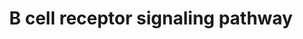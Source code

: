---
annotations:
- id: PW:0000822
  parent: signaling pathway
  type: Pathway Ontology
  value: B cell receptor signaling pathway
authors:
- A.Pandey
- MaintBot
- AlexanderPico
- Christine Chichester
- Mkutmon
- L Dupuis
- Eweitz
description: 'The B cell receptor includes membrane and heavy chain molecules bound
  to a light chain and an Ig alpha (CD79A)/Ig beta (CD79B) heterodimer. Activation
  of the B cell receptor involves phosphorylation of the cytoplasmic immunoreceptor
  tyrosine-based activation motifs (ITAMs) present in Ig alpha and beta. This leads
  to activation of several non-receptor tyrosine kinases including those of the Src,
  Tec and Syk family of kinases. Downstream messengers include DAG, IP3, MAPK/ERK
  and JNK signaling modules.   Source: NetPath http://www.netpath.org/pathways?path_id=NetPath_12'
last-edited: 2021-05-23
organisms:
- Mus musculus
redirect_from:
- /index.php/Pathway:WP274
- /instance/WP274
revision: null
schema-jsonld:
- '@context': https://schema.org/
  '@id': https://wikipathways.github.io/pathways/WP274.html
  '@type': Dataset
  creator:
    '@type': Organization
    name: WikiPathways
  description: 'The B cell receptor includes membrane and heavy chain molecules bound
    to a light chain and an Ig alpha (CD79A)/Ig beta (CD79B) heterodimer. Activation
    of the B cell receptor involves phosphorylation of the cytoplasmic immunoreceptor
    tyrosine-based activation motifs (ITAMs) present in Ig alpha and beta. This leads
    to activation of several non-receptor tyrosine kinases including those of the
    Src, Tec and Syk family of kinases. Downstream messengers include DAG, IP3, MAPK/ERK
    and JNK signaling modules.   Source: NetPath http://www.netpath.org/pathways?path_id=NetPath_12'
  keywords:
  - Actr2
  - Actr3
  - Akt1
  - Arpc1b
  - Arpc2
  - Arpc3
  - Arpc4
  - Arpc5
  - Atf2
  - Atp2b4
  - Bank1
  - Bax
  - Bcar1
  - Bcl10
  - Bcl2
  - Bcl2l11
  - Bcl6
  - Blk
  - Blnk
  - Braf
  - Btk
  - Card11
  - Casp7
  - Casp9
  - Cbl
  - Cblb
  - Ccna2
  - Ccnd2
  - Ccnd3
  - Ccne1
  - Cd19
  - Cd22
  - Cd5
  - Cd72
  - Cd79a
  - Cd79b
  - Cd81
  - Cdk2
  - Cdk4
  - Cdk6
  - Cdk7
  - Chst15
  - Chuk
  - Cmtm3
  - Cr2
  - Creb1
  - Crk
  - Crkl
  - Csk
  - Ctnnb1
  - Dapp1
  - Dok1
  - Dok3
  - Dusp4
  - Dusp6
  - Elk1
  - Fcgr2b
  - Foxo1
  - Fyn
  - Gab1
  - Gab2
  - Gene Symbol
  - Gm10108
  - Grb2
  - Gsk3a
  - Gsk3b
  - Gtf2i
  - Hck
  - Hcls1
  - Hdac5
  - Hdac7
  - Hnrnpk
  - IGHM
  - Ikbkb
  - Ikbkg
  - Inpp5d
  - Itk
  - Itpr1
  - Itpr2
  - Jun
  - Lat2
  - Lck
  - Lcp2
  - Lime1
  - Lyn
  - Map2k1
  - Map2k2
  - Map3k7
  - Map4k1
  - Mapk1
  - Mapk14
  - Mapk3
  - Mapk4
  - Mapk8
  - Mapkapk2
  - Nck1
  - Nedd9
  - Nfatc1
  - Nfatc2
  - Nfatc3
  - Nfkbia
  - PILRB
  - Pdk2
  - Pdpk1
  - Pik3ap1
  - Pik3cg
  - Pik3r1
  - Pik3r2
  - Pip4k2a
  - Pip4k2b
  - Pip4k2c
  - Pip5k1a
  - Pip5k1b
  - Pip5k1c
  - Plcg1
  - Plcg2
  - Plekha1
  - Plekha2
  - Ppp3ca
  - Ppp3cb
  - Ppp3r1
  - Prkcb
  - Prkcd
  - Prkce
  - Prkcq
  - Prkd1
  - Ptk2
  - Ptk2b
  - Ptpn11
  - Ptpn18
  - Ptpn6
  - Ptprc
  - RPS6
  - RPS6KB1
  - Raf1
  - Rap2a
  - Rapgef1
  - Rasa1
  - Rasgrp3
  - Rb1
  - Rel
  - Rela
  - Rhoa
  - Rps6ka1
  - Sh2b2
  - Sh3bp2
  - Shc1
  - Sla2
  - Sos1
  - Sos2
  - Stap1
  - Stat1
  - Stat3
  - Syk
  - Tec
  - Vav1
  - Vav2
  - Was
  - Zap70
  license: CC0
  name: B cell receptor signaling pathway
seo: CreativeWork
title: B cell receptor signaling pathway
wpid: WP274
---